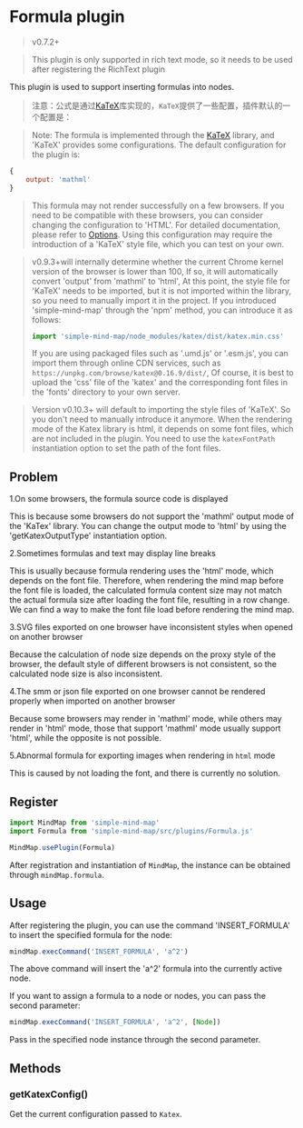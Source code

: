 # Formula plugin

> v0.7.2+

> This plugin is only supported in rich text mode, so it needs to be used after registering the RichText plugin

This plugin is used to support inserting formulas into nodes.

> 注意：公式是通过[KaTeX](https://github.com/KaTeX/KaTeX)库实现的，`KaTeX`提供了一些配置，插件默认的一个配置是：

> Note: The formula is implemented through the [KaTeX](https://github.com/KaTeX/KaTeX) library, and 'KaTeX' provides some configurations. The default configuration for the plugin is:

```js
{
    output: 'mathml'
}
```

> This formula may not render successfully on a few browsers. If you need to be compatible with these browsers, you can consider changing the configuration to 'HTML'. For detailed documentation, please refer to [Options](https://katex.org/docs/options). Using this configuration may require the introduction of a 'KaTeX' style file, which you can test on your own.

> v0.9.3+will internally determine whether the current Chrome kernel version of the browser is lower than 100, If so, it will automatically convert 'output' from 'mathml' to 'html', At this point, the style file for 'KaTeX' needs to be imported, but it is not imported within the library, so you need to manually import it in the project. If you introduced 'simple-mind-map' through the 'npm' method, you can introduce it as follows:
>
> ```js
> import 'simple-mind-map/node_modules/katex/dist/katex.min.css'
> ```
> If you are using packaged files such as '.umd.js' or '.esm.js', you can import them through online CDN services, such as `https://unpkg.com/browse/katex@0.16.9/dist/`, Of course, it is best to upload the 'css' file of the 'katex' and the corresponding font files in the 'fonts' directory to your own server.

> Version v0.10.3+ will default to importing the style files of 'KaTeX'. So you don't need to manually introduce it anymore. When the rendering mode of the Katex library is html, it depends on some font files, which are not included in the plugin. You need to use the `katexFontPath` instantiation option to set the path of the font files.

## Problem

1.On some browsers, the formula source code is displayed

This is because some browsers do not support the 'mathml' output mode of the 'KaTex' library. You can change the output mode to 'html' by using the 'getKatexOutputType' instantiation option.

2.Sometimes formulas and text may display line breaks

This is usually because formula rendering uses the 'html' mode, which depends on the font file. Therefore, when rendering the mind map before the font file is loaded, the calculated formula content size may not match the actual formula size after loading the font file, resulting in a row change. We can find a way to make the font file load before rendering the mind map.

3.SVG files exported on one browser have inconsistent styles when opened on another browser

Because the calculation of node size depends on the proxy style of the browser, the default style of different browsers is not consistent, so the calculated node size is also inconsistent.

4.The smm or json file exported on one browser cannot be rendered properly when imported on another browser

Because some browsers may render in 'mathml' mode, while others may render in 'html' mode, those that support 'mathml' mode usually support 'html', while the opposite is not possible.

5.Abnormal formula for exporting images when rendering in `html` mode

This is caused by not loading the font, and there is currently no solution.

## Register

```js
import MindMap from 'simple-mind-map'
import Formula from 'simple-mind-map/src/plugins/Formula.js'

MindMap.usePlugin(Formula)
```

After registration and instantiation of `MindMap`, the instance can be obtained through `mindMap.formula`.

## Usage

After registering the plugin, you can use the command 'INSERT_FORMULA' to insert the specified formula for the node:

```js
mindMap.execCommand('INSERT_FORMULA', 'a^2')
```

The above command will insert the 'a^2' formula into the currently active node.

If you want to assign a formula to a node or nodes, you can pass the second parameter:

```js
mindMap.execCommand('INSERT_FORMULA', 'a^2', [Node])
```

Pass in the specified node instance through the second parameter.

## Methods

### getKatexConfig()

Get the current configuration passed to `Katex`.